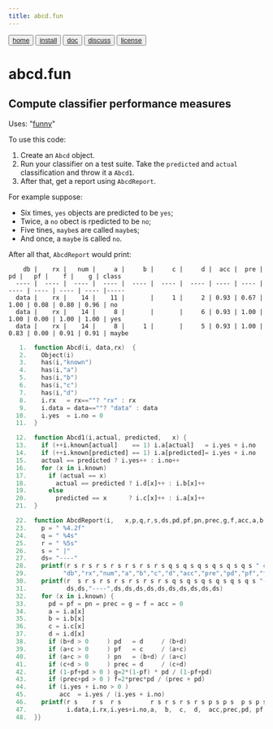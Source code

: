 ```yaml
---
title: abcd.fun
---
```


<button class="button button1"><a href="/fun/index">home</a></button>   <button class="button button2"><a href="/fun/INSTALL">install</a></button>   <button class="button button1"><a href="/fun/ABOUT">doc</a></button>   <button class="button button2"><a href="http://github.com/timm/fun/issues">discuss</a></button>    <button class="button button1"><a href="/fun/LICENSE">license</a></button> <br>



# abcd.fun
## Compute classifier  performance measures

Uses:  "[funny](funny)"<br>

To use this code:

1. Create an `Abcd` object.
2. Run your classifier on a test suite. Take the `predicted` and `actual` classification and throw it a `Abcd1`.
3. After that, get  a report using `AbcdReport`.

For example suppose:

- Six times, `yes` objects are predicted to be `yes`;
- Twice, a `no` obect is rpedicted to be `no`;
- Five tines, `maybe`s are called `maybe`s;
- And once, a `maybe` is called `no`.

After all that,  `AbcdReport` would print:

```
    db |    rx |   num |     a |     b |     c |     d |  acc |  pre |   pd |   pf |    f |    g | class
  ---- |  ---- |  ---- |  ---- |  ---- |  ---- |  ---- | ---- | ---- | ---- | ---- | ---- | ---- |-----
  data |    rx |    14 |    11 |       |     1 |     2 | 0.93 | 0.67 | 1.00 | 0.08 | 0.80 | 0.96 | no
  data |    rx |    14 |     8 |       |       |     6 | 0.93 | 1.00 | 1.00 | 0.00 | 1.00 | 1.00 | yes
  data |    rx |    14 |     8 |     1 |       |     5 | 0.93 | 1.00 | 0.83 | 0.00 | 0.91 | 0.91 | maybe
```

```awk
   1.  function Abcd(i, data,rx)  {
   2.    Object(i)
   3.    has(i,"known")
   4.    has(i,"a")
   5.    has(i,"b")
   6.    has(i,"c")
   7.    has(i,"d")
   8.    i.rx   = rx==""? "rx" : rx
   9.    i.data = data==""? "data" : data
  10.    i.yes  = i.no = 0
  11.  }
```

```awk
  12.  function Abcd1(i,actual, predicted,   x) {
  13.    if (++i.known[actual]    == 1) i.a[actual]   = i.yes + i.no 
  14.    if (++i.known[predicted] == 1) i.a[predicted]= i.yes + i.no 
  15.    actual == predicted ? i.yes++ : i.no++ 
  16.    for (x in i.known) 
  17.      if (actual == x) 
  18.        actual == predicted ? i.d[x]++ : i.b[x]++
  19.      else 
  20.        predicted == x      ? i.c[x]++ : i.a[x]++
  21.  }
```

```awk
  22.  function AbcdReport(i,   x,p,q,r,s,ds,pd,pf,pn,prec,g,f,acc,a,b,c,d) {
  23.    p = " %4.2f"
  24.    q = " %4s"
  25.    r = " %5s"
  26.    s = " |"
  27.    ds= "----"
  28.    printf(r s r s r s r s r s r s r s q s q s q s q s q s q s " class\n",
  29.          "db","rx","num","a","b","c","d","acc","pre","pd","pf","f","g")
  30.    printf(r  s r s r s r s r s r s r s q s q s q s q s q s q s "-----\n",
  31.           ds,ds,"----",ds,ds,ds,ds,ds,ds,ds,ds,ds,ds)
  32.    for (x in i.known) {
  33.      pd = pf = pn = prec = g = f = acc = 0
  34.      a = i.a[x]
  35.      b = i.b[x]
  36.      c = i.c[x]
  37.      d = i.d[x]
  38.      if (b+d > 0     ) pd   = d     / (b+d) 
  39.      if (a+c > 0     ) pf   = c     / (a+c) 
  40.      if (a+c > 0     ) pn   = (b+d) / (a+c) 
  41.      if (c+d > 0     ) prec = d     / (c+d) 
  42.      if (1-pf+pd > 0 ) g=2*(1-pf) * pd / (1-pf+pd) 
  43.      if (prec+pd > 0 ) f=2*prec*pd / (prec + pd)   
  44.      if (i.yes + i.no > 0 ) 
  45.         acc  = i.yes / (i.yes + i.no) 
  46.    printf(r s    r s  r s        r s r s r s r s p s p s  p s p s p s p s  " %s\n",
  47.           i.data,i.rx,i.yes+i.no,a,  b,  c,  d,  acc,prec,pd, pf, f,  g,  x)
  48.  }}
```

